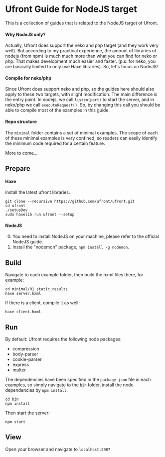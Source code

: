 # Ufront Guide for NodeJS target

This is a collection of guides that is related to the NodeJS target of Ufront.

#### Why NodeJS only?

Actually, Ufront does support the neko and php target (and they work very well). 
But according to my practical experience, the amount of libraries of nodejs (from npm) is much much more than what you can find for neko or php. 
That makes development much easier and faster. (p.s. for neko, you are basically limited to only use Haxe libraries). So, let's focus on NodeJS!

#### Compile for neko/php

Since Ufront does support neko and php, so the guides here should also apply to these two targets, with slight modification. The main difference is the entry point. 
In nodejs, we call `listen(port)` to start the server, and in neko/php we call `executeRequest()`.
So, by changing this call you should be able to compile most of the examples in this guide.

#### Repo structure

The `minimal` folder contains a set of minimal examples. 
The scope of each of these minimal examples is very confined, so readers can easily
identify the minimum code required for a certain feature.

More to come...

## Prepare

#### Haxe

Install the latest ufront libraries.

```
git clone --recursive https://github.com/ufront/ufront.git
cd ufront
./setupDev
sudo haxelib run ufront --setup
```

#### NodeJS

0. You need to install NodeJS on your machine, please refer to the official NodeJS guide.
0. Install the "nodemon" package, `npm install -g nodemon`.

## Build

Navigate to each example folder, then build the hxml files there, for example:

```
cd minimal/01_static_results
haxe server.hxml
```

If there is a client, compile it as well:
```
haxe client.hxml
```

## Run

By default: Ufront requires the following node packages:
- compression
- body-parser
- cookie-parser
- express
- multer

The dependencies have been specified in the `package.json` file in each examples, so simply navigate to the `bin` folder, install the node dependencies by `npm install`.

```
cd bin
npm install
```

Then start the server:

```
npm start
```

## View

Open your browser and navigate to `localhost:2987`